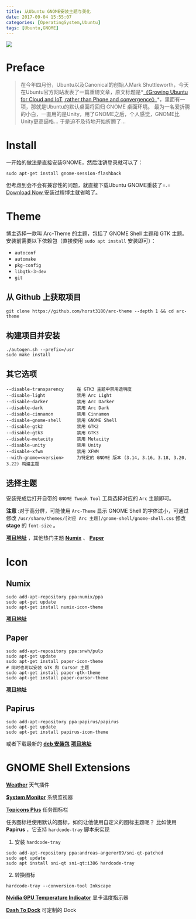 ```yaml
---
title: 从Ubuntu GNOME安装主题与美化
date: 2017-09-04 15:55:07
categories: [OperatingSystem,Ubuntu]
tags: [Ubuntu,GNOME]
---
```

![](http://ojoba1c98.bkt.clouddn.com/img/gnome/activities-overview.jpg)
# Preface

> 在今年四月份，Ubuntu以及Canonical的创始人Mark Shuttleworth，今天在Ubuntu官方网站发表了一篇重磅文章，原文标题是*[《Growing Ubuntu for Cloud and IoT, rather than Phone and convergence》](https://insights.ubuntu.com/2017/04/05/growing-ubuntu-for-cloud-and-iot-rather-than-phone-and-convergence/)*，里面有一项，那就是Ubuntu的默认桌面将回归 GNOME 桌面环境。
> 最为一名爱折腾的小白，一直用的是Unity，用了GNOME之后，个人感觉，GNOME比Unity更高逼格...
> 于是迫不及待地开始折腾了...

<!--more-->

# Install
一开始的做法是直接安装GNOME，然后注销登录就可以了：
```shell
sudo apt-get install gnome-session-flashback
```
但考虑到会不会有兼容性的问题，就直接下载Ubuntu GNOME重装了=.=
<a id="download" href="https://ubuntugnome.org/download"><i class="fa fa-download"></i><span> Download Now</span>
</a>
安装过程博主就省略了。

# Theme
博主选择一款叫 Arc-Theme 的主题，包括了 GNOME Shell 主题和 GTK 主题。
安装前需要以下依赖包（直接使用 `sudo apt install` 安装即可）：
* `autoconf`
* `automake`
* `pkg-config`
* `libgtk-3-dev`
* `git`

## 从 Github 上获取项目
```
git clone https://github.com/horst3180/arc-theme --depth 1 && cd arc-theme
```

## 构建项目并安装
```
./autogen.sh --prefix=/usr
sudo make install
```

## 其它选项
```
--disable-transparency     在 GTK3 主题中禁用透明度
--disable-light            禁用 Arc Light
--disable-darker           禁用 Arc Darker
--disable-dark             禁用 Arc Dark
--disable-cinnamon         禁用 Cinnamon
--disable-gnome-shell      禁用 GNOME Shell
--disable-gtk2             禁用 GTK2
--disable-gtk3             禁用 GTK3
--disable-metacity         禁用 Metacity
--disable-unity            禁用 Unity
--disable-xfwm             禁用 XFWM
--with-gnome=<version>     为特定的 GNOME 版本 (3.14, 3.16, 3.18, 3.20, 3.22) 构建主题
```

## 选择主题
安装完成后打开自带的 `GNOME Tweak Tool` 工具选择对应的 `Arc` 主题即可。

**注意** :对于高分屏，可能使用 `Arc-Theme` 显示 GNOME Shell 的字体过小，可通过修改 `/usr/share/themes/[对应 Arc 主题]/gnome-shell/gnome-shell.css` 修改 **stage** 的 `font-size` 。

[**项目地址**](https://github.com/snwh/paper-icon-theme) ，其他热门主题 [**Numix**](https://github.com/snwh/paper-gtk-theme) 、 [**Paper**](https://github.com/numixproject/numix-gtk-theme)

# Icon
## Numix
```
sudo add-apt-repository ppa:numix/ppa
sudo apt-get update
sudo apt-get install numix-icon-theme
```
**[项目地址](https://github.com/numixproject/numix-icon-theme)**

## Paper
```
sudo add-apt-repository ppa:snwh/pulp
sudo apt-get update
sudo apt-get install paper-icon-theme
# 同时也可以安装 GTK 和 Cursor 主题
sudo apt-get install paper-gtk-theme
sudo apt-get install paper-cursor-theme
```
**[项目地址](https://github.com/snwh/paper-icon-theme)**
## Papirus
```
sudo add-apt-repository ppa:papirus/papirus
sudo apt-get update
sudo apt-get install papirus-icon-theme
```
或者下载最新的 [**deb 安装包**](https://launchpad.net/~papirus/+archive/ubuntu/papirus/+packages?field.name_filter=papirus-icon-theme)
**[项目地址](https://github.com/PapirusDevelopmentTeam/papirus-icon-theme)**

# GNOME Shell Extensions
[**Weather**](https://extensions.gnome.org/extension/613/weather/) 天气插件

[**System Monitor**](https://extensions.gnome.org/extension/1064/system-monitor/) 系统监视器

[**Topicons Plus**](https://extensions.gnome.org/extension/1031/topicons/) 任务图标栏

任务图标栏使用默认的图标，如何让他使用自定义的图标主题呢？
比如使用 **Papirus** ，它支持 `hardcode-tray` 脚本来实现
1. 安装 `hardcode-tray`
```
sudo add-apt-repository ppa:andreas-angerer89/sni-qt-patched
sudo apt update
sudo apt install sni-qt sni-qt:i386 hardcode-tray
```
2. 转换图标
```
hardcode-tray --conversion-tool Inkscape
```

[**Nvidia GPU Temperature Indicator**](https://extensions.gnome.org/extension/541/nvidia-gpu-temperature-indicator/) 显卡温度指示器

[**Dash To Dock**](https://extensions.gnome.org/extension/307/dash-to-dock/) 可定制的 Dock


